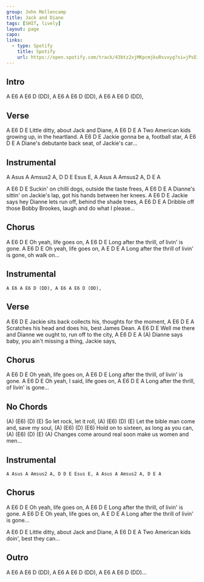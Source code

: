 ```yaml
---
group: John Mellencamp
title: Jack and Diane
tags: [SHIT, lively]
layout: page
capo: 
links: 
  - type: Spotify
    title: Spotify
    url: https://open.spotify.com/track/43btz2xjMKpcmjkuRsvxyg?si=jPsEiNLDQuanF658H_6yew
---
```


## Intro

A E6 A E6 D (DD), A E6 A E6 D (DD), A E6 A E6 D (DD),

## Verse

A       E6           D          E
 Little ditty, about Jack and Diane,
A             E6               D      E    A
 Two American kids growing up, in the heartland.
A             E6    D        E
 Jackie gonna be a, football star,
A            E6               D  E        A
 Diane's debutante back seat, of Jackie's car...

## Instrumental

A Asus A Amsus2 A, D D E Esus E, A Asus A Amsus2 A, D E A

 A           E6              D              E
Suckin' on chilli dogs, outside the taste frees,
 A                 E6                       D        E        A
Dianne's sittin' on Jackie's lap, got his hands between her knees.
 A            E6                       D                E
Jackie says hey Dianne lets run off, behind the shade trees,
 A            E6                             D       E  A
Dribble off those Bobby Brookes, laugh and do what I please...

## Chorus

 A   E6    D         E
Oh yeah, life goes on,
 A               E6         D         E
Long after the thrill, of livin' is gone.
 A   E6    D         E
Oh yeah, life goes on,
 A               E         D      E  A
Long after the thrill of livin' is gone, oh walk on...

## Instrumental

```chordpro
A E6 A E6 D (DD), A E6 A E6 D (DD),
```

## Verse

 A            E6                 D                E
Jackie sits back collects his, thoughts for the moment,
 A              E6                 D    E     A
Scratches his head and does his, best James Dean.
 A              E6                      D                E
Well me there and Dianne we ought to, run off to the city,
 A            E6              D       E  A                 (A)
Dianne says baby, you ain't missing a thing, Jackie says,

## Chorus

 A   E6    D         E
Oh yeah, life goes on,
 A               E6         D         E
Long after the thrill, of livin' is gone.
 A   E6            D         E
Oh yeah, I said, life goes on,
 A               E6         D      E  A
Long after the thrill, of livin' is gone...

## No Chords

(A)     (E6)  (D)    (E)
So let rock, let it roll,
(A)            (E6)          (D)     (E)
Let the bible man come and, save my soul,
(A)         (E6)     (D)            (E6)
Hold on to sixteen, as long as you can,
(A)                  (E6)              (D)   (E) (A)
Changes come around real soon make us women and men...

## Instrumental

```chordpro
A Asus A Amsus2 A, D D E Esus E, A Asus A Amsus2 A, D E A
```

## Chorus

 A   E6    D         E
Oh yeah, life goes on,
 A               E6         D         E
Long after the thrill, of livin' is gone.
 A   E6    D         E
Oh yeah, life goes on,
 A               E         D      E  A
Long after the thrill of livin' is gone...

 A       E6           D        E
Little ditty, about Jack and Diane,
 A             E6          D    E    A
Two American kids doin', best they can...

## Outro

A E6 A E6 D (DD), A E6 A E6 D (DD), A E6 A E6 D (DD)...
